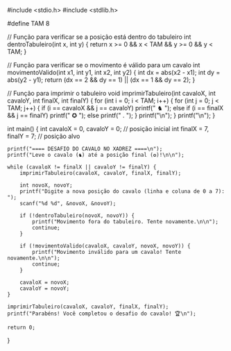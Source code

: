 #include <stdio.h>
#include <stdlib.h>

#define TAM 8

// Função para verificar se a posição está dentro do tabuleiro
int dentroTabuleiro(int x, int y) {
    return x >= 0 && x < TAM && y >= 0 && y < TAM;
}

// Função para verificar se o movimento é válido para um cavalo
int movimentoValido(int x1, int y1, int x2, int y2) {
    int dx = abs(x2 - x1);
    int dy = abs(y2 - y1);
    return (dx == 2 && dy == 1) || (dx == 1 && dy == 2);
}

// Função para imprimir o tabuleiro
void imprimirTabuleiro(int cavaloX, int cavaloY, int finalX, int finalY) {
    for (int i = 0; i < TAM; i++) {
        for (int j = 0; j < TAM; j++) {
            if (i == cavaloX && j == cavaloY)
                printf(" ♞ ");
            else if (i == finalX && j == finalY)
                printf(" ✪ ");
            else
                printf(" . ");
        }
        printf("\n");
    }
    printf("\n");
}

int main() {
    int cavaloX = 0, cavaloY = 0;  // posição inicial
    int finalX = 7, finalY = 7;    // posição alvo

    printf("==== DESAFIO DO CAVALO NO XADREZ ====\n");
    printf("Leve o cavalo (♞) até a posição final (✪)!\n\n");

    while (cavaloX != finalX || cavaloY != finalY) {
        imprimirTabuleiro(cavaloX, cavaloY, finalX, finalY);

        int novoX, novoY;
        printf("Digite a nova posição do cavalo (linha e coluna de 0 a 7): ");
        scanf("%d %d", &novoX, &novoY);

        if (!dentroTabuleiro(novoX, novoY)) {
            printf("Movimento fora do tabuleiro. Tente novamente.\n\n");
            continue;
        }

        if (!movimentoValido(cavaloX, cavaloY, novoX, novoY)) {
            printf("Movimento inválido para um cavalo! Tente novamente.\n\n");
            continue;
        }

        cavaloX = novoX;
        cavaloY = novoY;
    }

    imprimirTabuleiro(cavaloX, cavaloY, finalX, finalY);
    printf("Parabéns! Você completou o desafio do cavalo! 🏆\n");

    return 0;
}
